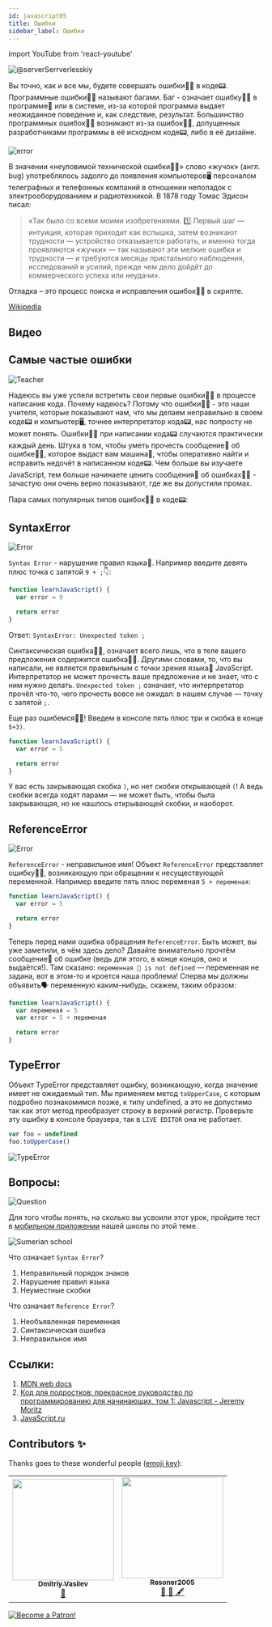 ```yaml
---
id: javascript05
title: Ошибки
sidebar_label: Ошибки
---
```


import YouTube from 'react-youtube'

![@serverSerrverlesskiy](/img/javascript/headers/05.jpg)

Вы точно, как и все мы, будете совершать ошибки🙅‍♂️ в коде📟. Программные ошибки🙅‍♂️ называют багами. Баг - означает ошибку🙅‍♂️ в программе💾 или в системе, из-за которой программа выдает неожиданное поведение и, как следствие, результат. Большинство программных ошибок🙅‍♂️ возникают из-за ошибок🙅‍♂️, допущенных разработчиками программы в её исходном коде📟, либо в её дизайне.

![error](https://media.giphy.com/media/1VT3UNeWdijUSMpRL4/giphy.gif)

В значении «неуловимой технической ошибки🙅‍♂️» слово «жучок» (англ. bug) употреблялось задолго до появления компьютеров🖥️ персоналом телеграфных и телефонных компаний в отношении неполадок с электрооборудованием и радиотехникой. В 1878 году Томас Эдисон писал:

> «Так было со всеми моими изобретениями. 1️⃣ Первый шаг — интуиция, которая приходит как вспышка, затем возникают трудности — устройство отказывается работать, и именно тогда проявляются «жучки» — так называют эти мелкие ошибки и трудности — и требуются месяцы пристального наблюдения, исследований и усилий, прежде чем дело дойдёт до коммерческого успеха или неудачи».

Отладка – это процесс поиска и исправления ошибок🙅‍♂️ в скрипте.

[Wikipedia](https://ru.wikipedia.org/wiki/Программная_ошибка🙅‍♂️)

## Видео

<YouTube videoId="xJtVop2fAxg" />

## Самые частые ошибки

![Teacher](https://media.giphy.com/media/27c3zdaY6eeIAwp7Qi/giphy.gif)

Надеюсь вы уже успели встретить свои первые ошибки🙅‍♂️ в процессе написания кода. Почему надеюсь? Потому что ошибки🙅‍♂️ - это наши учителя, которые показывают нам, что мы делаем неправильно в своем коде📟 и компьютер🖥️, точнее интерпретатор кода📟, нас попросту не может понять. Ошибки🙅‍♂️ при написании кода📟 случаются практически каждый день. Штука в том, чтобы уметь прочесть сообщение💬 об ошибке🙅‍♂️, которое выдаст вам машина🚗, чтобы оперативно найти и исправить недочёт в написанном коде📟. Чем больше вы изучаете JavaScript, тем больше начинаете ценить сообщения💬 об ошибках🙅‍♂️ - зачастую они очень верно показывают, где же вы допустили промах.

Пара самых популярных типов ошибок🙅‍♂️ в коде📟:

## SyntaxError

![Error](https://media.giphy.com/media/TqiwHbFBaZ4ti/giphy.gif)

`Syntax Error` - нарушение правил языка👅. Например введите ​​​​​девять плюс точка с запятой `9 + ;`👇:

```jsx live
function learnJavaScript() {
  var error = 9

  return error
}
```

Ответ: `SyntaxError: Unexpected token ;`

Cинтаксическая ошибка🙅‍♂️, означает всего лишь, что в теле вашего предложения содержится ошибка🙅‍♂️. Другими словами, то, что вы написали, не является правильным с точки зрения языка👅 JavaScript. Интерпретатор не может прочесть ваше предложение и не знает, что с ним нужно делать. `Unexpected token ;` означает, что интерпретатор прочёл что-то, чего прочесть вовсе не ожидал: в нашем случае — точку с запятой `;`.

Еще раз ошибемся🙅‍♂️!
Введем в консоле пять плюс три и скобка в конце `5+3)`.

```jsx live
function learnJavaScript() {
  var error = 5

  return error
}
```

У вас есть закрывающая скобка `)`, но нет скобки открывающей `(`! А ведь скобки всегда ходят парами — не может быть, чтобы была закрывающая, но не нашлось открывающей скобки, и наоборот.

## ReferenceError

![Error](https://media.giphy.com/media/8L0Pky6C83SzkzU55a/giphy.gif)

`ReferenceError` - неправильное имя! Объект `ReferenceError` представляет ошибку🙅‍♂️, возникающую при обращении к несуществующей переменной. Например введите пять плюс переменая `5 + переменая`:

```jsx live
function learnJavaScript() {
  var error = 5

  return error
}
```

Теперь перед нами ошибка обращения `ReferenceError`. Быть может, вы уже заметили, в чём здесь дело? Давайте внимательно прочтём сообщение💬 об ошибке (ведь для этого, в конце концов, оно и выдаётся!). Там сказано: `переменная 🔔 is not defined` — переменная не задана, вот в этом-то и кроется наша проблема! Сперва мы должны объявить🗣️ переменную каким-нибудь, скажем, таким образом:

```jsx live
function learnJavaScript() {
  var переменая = 5
  var error = 5 + переменая

  return error
}
```

## TypeError

Объект TypeError представляет ошибку, возникающую, когда значение имеет не ожидаемый тип. Мы применяем метод `toUpperCase`, с которым подробно познакомимся позже, к типу undefined, а это не допустимо так как этот метод преобразует строку в верхний регистр. Проверьте эту ошибку в консоле браузера, так в `LIVE EDITOR` она не работает.

```javascript
var foo = undefined
foo.toUpperCase()
```

![TypeError](/img/javascript/25.jpg)

## Вопросы:

![Question](https://media.giphy.com/media/l0HlRnAWXxn0MhKLK/giphy.gif)

Для того чтобы понять, на сколько вы усвоили этот урок, пройдите тест в [мобильном приложении](http://onelink.to/njhc95) нашей школы по этой теме.

![Sumerian school](/img/app.png)

Что означает `Syntax Error`?

1. Неправильный порядок знаков
2. Нарушение правил языка
3. Неуместные скобки

Что означает `Reference Error`?

1. Необъявленная переменная
2. Синтаксическая ошибка
3. Неправильное имя

## Ссылки:

1. [MDN web docs](https://developer.mozilla.org/ru/docs/Web/JavaScript/Data_structures)
2. [Код для подростков: прекрасное руководство по программированию для начинающих, том 1: Javascript - Jeremy Moritz ](https://www.amazon.com/Code-Teens-Beginners-Programming-Javascript-ebook/dp/B07FCTLVPC)
3. [JavaScript.ru](https://learn.javascript.ru/types)

## Contributors ✨

Thanks goes to these wonderful people ([emoji key](https://allcontributors.org/docs/en/emoji-key)):

<table>
  <tr>
    <td align="center"><a href="https://fullstackserverless.github.io/"><img src="https://avatars0.githubusercontent.com/u/6774813?v=4?s=200" width="200px;" alt=""/><br /><sub><b>Dmitriy Vasilev</b></sub></a><br /> <a href="https://github.com/gHashTag/react-native-village/commits?author=gHashTag" title="Documentation">📖</a></td>
    <td align="center"><a href="https://github.com/Resoner2005"><img src="https://avatars1.githubusercontent.com/u/75675814?v=4?s=200" width="200px;" alt=""/><br /><sub><b>Resoner2005</b></sub></a><br /><a href="https://github.com/gHashTag/react-native-village/issues?q=author%3AResoner2005" title="Bug reports">🐛 🎨 🖋</a></td>
  </tr>
  
</table>

[![Become a Patron!](/img/logo/patreon.jpg)](https://www.patreon.com/bePatron?u=31769291)
